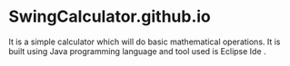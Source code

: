 # SwingCalculator.github.io
It is a simple calculator which will do basic mathematical operations. It is built using Java programming language and tool used is  Eclipse Ide .
